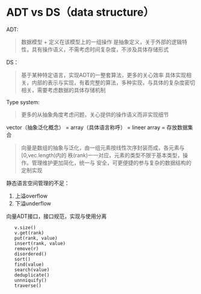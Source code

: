 
# ADT vs DS（data structure）

ADT:
> 数据模型 + 定义在该模型上的一组操作
> 是抽象定义，关于外部的逻辑特性，具有操作语义，不需考虑时间复杂度，不涉及具体存储形式

DS：
> 基于某种特定语言，实现ADT的一整套算法，更多的关心效率
> 具体实现相关，内部的表示与实现，有着完整的算法，多种实现，与具体的复杂度密切相关，需要考虑数据的具体存储机制


Type system:
> 更多的从抽象角度考虑问题，关心提供的操作语义而非实现细节


vector（抽象泛化概念） = array（具体语言称呼） = lineer array = 存放数据集合

> 向量是数组的抽象与泛化，由一组元素按线性次序封装而成，各元素与[0,vec.length)内的
> 秩(rank)一一对应，元素的类型不限于基本类型，操作。管理维护更加简化，统一与
> 安全，可更便捷的参与复杂的数据结构的定制实现


静态语言空间管理的不足：
1. 上溢overflow
2. 下溢underflow

向量ADT接口，接口规范，实现与使用分离
```
   v.size()
   v.get(rank)
   put(rank, value)
   insert(rank, value)
   remove(r)
   disordered()
   sort()
   find(value)
   search(value)
   deduplicate()
   unnniquify()
   traverse()
```